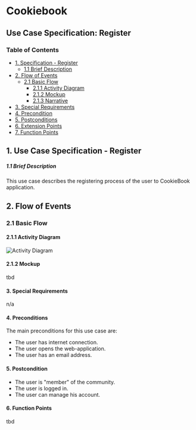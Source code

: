 # Cookiebook
## Use Case Specification: Register
### Table of Contents
- [1. Specification - Register](#1-specification-Register)
    - [1.1 Brief Description](#11-brief-description)
- [2. Flow of Events](#2-flow-of-events)
    - [2.1 Basic Flow](#21-basic-flow)
        - [2.1.1 Activity Diagram](#211-activity-diagram)
        - [2.1.2 Mockup](#212-mockup)
        - [2.1.3 Narrative](#213-narrative)
- [3. Special Requirements](#3-special-requirements)
- [4. Precondition](#4-preconditions)  
- [5. Postconditions](#5-postconditions)
- [6. Extension Points](#6-extension-points)
- [7. Function Points](#7-function-points)

## 1. Use Case Specification - Register
##### 1.1 Brief Description
This use case describes the registering process of the user to CookieBook application.

## 2. Flow of Events
### 2.1 Basic Flow
#### 2.1.1 Activity Diagram
![Activity Diagram](https://github.com/zhibekbastian/CookieBook/blob/main/docs/UC/images/UC_Register.JPG)
#### 2.1.2 Mockup
tbd 
#### 3. Special Requirements
n/a
#### 4. Preconditions
The main preconditions for this use case are:
- The user has internet connection.
- The user opens the web-application.
- The user has an email address.
#### 5. Postcondition
 - The user is "member" of the community.
 - The user is logged in.
 - The user can manage his account.
#### 6. Function Points
tbd                                                                                                                                                        